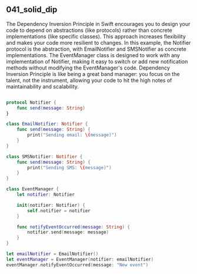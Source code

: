 ## 041_solid_dip

The Dependency Inversion Principle in Swift encourages you to design your code to depend on abstractions (like protocols) rather than concrete implementations (like specific classes). This approach increases flexibility and makes your code more resilient to changes. In this example, the Notifier protocol is the abstraction, with EmailNotifier and SMSNotifier as concrete implementations. The EventManager class is designed to work with any implementation of Notifier, making it easy to switch or add new notification methods without modifying the EventManager's code. Dependency Inversion Principle is like being a great band manager: you focus on the talent, not the instrument, allowing your code to hit the high notes of maintainability and scalability.

```swift

protocol Notifier {
    func send(message: String)
}

class EmailNotifier: Notifier {
    func send(message: String) {
        print("Sending email: \(message)")
    }
}

class SMSNotifier: Notifier {
    func send(message: String) {
        print("Sending SMS: \(message)")
    }
}

class EventManager {
    let notifier: Notifier

    init(notifier: Notifier) {
        self.notifier = notifier
    }

    func notifyEventOccurred(message: String) {
        notifier.send(message: message)
    }
}

let emailNotifier = EmailNotifier()
let eventManager = EventManager(notifier: emailNotifier)
eventManager.notifyEventOccurred(message: "New event")

```
